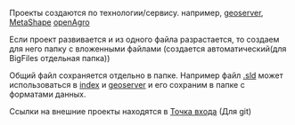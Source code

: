 Проекты создаются по технологии/сервису. например, [geoserver](projects/soft/geoserver/geoserver.md), [MetaShape](projects/soft/MetaShape.md) [openAgro](openAgro)

Если проект развивается и из одного файла разрастается, то создаем для него папку с вложенными файлами (создается автоматический(для BigFiles отдельная папка))

Общий файл сохраняется отдельно в папке. Например файл [.sld](.sld) может использоваться в [index](projects/soft/QGIS/index.md) и [geoserver](projects/soft/geoserver/geoserver.md)   и его сохраним в папке с форматами данных.

Ссылки на внешние проекты находятся в [Точка входа](Точка%20входа.md) (Для git)